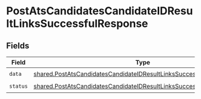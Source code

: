 # PostAtsCandidatesCandidateIDResultLinksSuccessfulResponse


## Fields

| Field                                                                                                                                                            | Type                                                                                                                                                             | Required                                                                                                                                                         | Description                                                                                                                                                      |
| ---------------------------------------------------------------------------------------------------------------------------------------------------------------- | ---------------------------------------------------------------------------------------------------------------------------------------------------------------- | ---------------------------------------------------------------------------------------------------------------------------------------------------------------- | ---------------------------------------------------------------------------------------------------------------------------------------------------------------- |
| `data`                                                                                                                                                           | [shared.PostAtsCandidatesCandidateIDResultLinksSuccessfulResponseData](../../models/shared/postatscandidatescandidateidresultlinkssuccessfulresponsedata.md)     | :heavy_check_mark:                                                                                                                                               | N/A                                                                                                                                                              |
| `status`                                                                                                                                                         | [shared.PostAtsCandidatesCandidateIDResultLinksSuccessfulResponseStatus](../../models/shared/postatscandidatescandidateidresultlinkssuccessfulresponsestatus.md) | :heavy_check_mark:                                                                                                                                               | N/A                                                                                                                                                              |